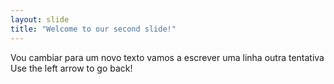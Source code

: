 ```yaml
---
layout: slide
title: "Welcome to our second slide!"
---
```

Vou cambiar para um novo texto
vamos a escrever uma linha
outra tentativa
Use the left arrow to go back!
